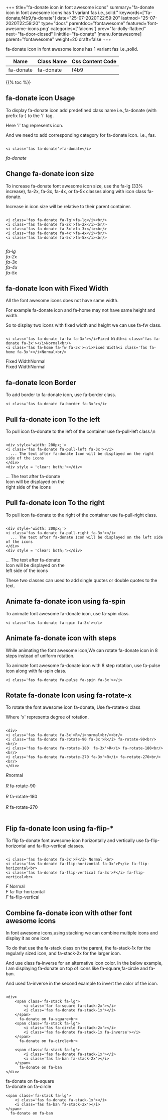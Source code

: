 +++
title="fa-donate icon in font awesome icons"
summary="fa-donate icon in font awesome icons has 1 variant fas i.e.,solid."
keywords=["fa-donate,f4b9,fa-donate"]
date="25-07-2020T22:59:20"
lastmod="25-07-2020T22:59:20"
type="docs"
parentdoc="fontawesome"
featured='font-awesome-icons.png'
categories=['faicons']
prev="fa-dolly-flatbed"
next="fa-door-closed"
linktitle="fa-donate"
[menu.fontawesome]
parent="fontawesome"
weight=20
draft=false
+++


fa-donate icon in font awesome icons has 1 variant fas i.e.,solid.

<div class='table-responsive'><table class='table'><thead><tr><th>Name</th><th>Class Name</th><th>Css Content Code</th></tr></thead><tbody><tr><td>fa-donate</td><td>fa-donate</td><td>f4b9</td></tr></tbody></table></div>


{{% toc %}}


## fa-donate icon Usage

To display fa-donate icon add predefined class name i.e.,fa-donate (with prefix fa-) to the 'i' tag.

Here 'i' tag represents icon.

And we need to add corresponding category for fa-donate icon. i.e., fas.


```

<i class='fas fa-donate'>fa-donate</i>
```

<i class='fas fa-donate'>fa-donate</i>




## Change fa-donate icon size
To increase fa-donate font awesome icon size, use the fa-lg (33% increase), fa-2x, fa-3x, fa-4x, or fa-5x classes along with icon class fa-donate.

Increase in icon size will be relative to their parent container. 

```

<i class='fas fa-donate fa-lg'>fa-lg</i><br/>
<i class='fas fa-donate fa-2x'>fa-2x</i><br/>
<i class='fas fa-donate fa-3x'>fa-3x</i><br/>
<i class='fas fa-donate fa-4x'>fa-4x</i><br/>
<i class='fas fa-donate fa-5x'>fa-5x</i><br/>
            
```

<i class='fas fa-donate fa-lg'>fa-lg</i><br/>
<i class='fas fa-donate fa-2x'>fa-2x</i><br/>
<i class='fas fa-donate fa-3x'>fa-3x</i><br/>
<i class='fas fa-donate fa-4x'>fa-4x</i><br/>
<i class='fas fa-donate fa-5x'>fa-5x</i><br/>
            



## fa-donate Icon with Fixed Width 

All the font awesome icons does not have same width.

For example fa-donate icon and fa-home may not have same height and width.

So to display two icons with fixed width and height we can use fa-fw class.


```

<i class='fas fa-donate fa-fw fa-3x'></i>Fixed Width<i class='fas fa-donate fa-3x'></i>Normal<br/>
<i class='fas fa-home fa-fw fa-3x'></i>Fixed Width<i class='fas fa-home fa-3x'></i>Normal<br/>
```

<i class='fas fa-donate fa-fw fa-3x'></i>Fixed Width<i class='fas fa-donate fa-3x'></i>Normal<br/>
<i class='fas fa-home fa-fw fa-3x'></i>Fixed Width<i class='fas fa-home fa-3x'></i>Normal<br/>



## fa-donate Icon Border 

To add border to fa-donate icon, use fa-border class.


```
<i class='fas fa-donate fa-border fa-3x'></i>

```
<i class='fas fa-donate fa-border fa-3x'></i>





## Pull fa-donate icon To the left

To pull icon fa-donate to the left of the container use fa-pull-left class.\n

```

<div style='width: 200px;'>
<i class='fas fa-donate fa-pull-left fa-3x'></i>
  ... The text after fa-donate Icon will be displayed on the right side of the icons
</div>
<div style = 'clear: both;'></div>
```

<div style='width: 200px;'>
<i class='fas fa-donate fa-pull-left fa-3x'></i>
  ... The text after fa-donate Icon will be displayed on the right side of the icons
</div>
<div style = 'clear: both;'></div>




## Pull fa-donate icon To the right
To pull icon fa-donate to the right of the container use fa-pull-right class.

```

<div style='width: 200px;'>
<i class='fas fa-donate fa-pull-right fa-3x'></i>
  ... The text after fa-donate Icon will be displayed on the left side of the icons
</div>
<div style = 'clear: both;'></div>
```

<div style='width: 200px;'>
<i class='fas fa-donate fa-pull-right fa-3x'></i>
  ... The text after fa-donate Icon will be displayed on the left side of the icons
</div>
<div style = 'clear: both;'></div>

These two classes can used to add single quotes or double quotes to the text.


## Animate fa-donate icon using fa-spin
To animate font awesome fa-donate icon, use fa-spin class.

```
<i class='fas fa-donate fa-spin fa-3x'></i>
```
<i class='fas fa-donate fa-spin fa-3x'></i>




## Animate fa-donate icon with steps
While animating the font awesome icon,We can rotate fa-donate icon in 8 steps instead of uniform rotation.

To animate font awesome fa-donate icon with 8 step rotation, use fa-pulse icon along with fa-spin class.


```
<i class='fas fa-donate fa-pulse fa-spin fa-3x'></i>

```
<i class='fas fa-donate fa-pulse fa-spin fa-3x'></i>





## Rotate fa-donate Icon using fa-rotate-x
To rotate the font awesome icon fa-donate, Use fa-rotate-x class

Where 'x' represents degree of rotation.


```

<div>
<i class='fas fa-donate fa-3x'>R</i>normal<br/><br/>
<i class='fas fa-donate fa-rotate-90 fa-3x'>R</i> fa-rotate-90<br/><br/> 
<i class='fas fa-donate fa-rotate-180  fa-3x'>R</i> fa-rotate-180<br/><br/> 
<i class='fas fa-donate fa-rotate-270 fa-3x'>R</i> fa-rotate-270<br/><br/>
</div>
```

<div>
<i class='fas fa-donate fa-3x'>R</i>normal<br/><br/>
<i class='fas fa-donate fa-rotate-90 fa-3x'>R</i> fa-rotate-90<br/><br/> 
<i class='fas fa-donate fa-rotate-180  fa-3x'>R</i> fa-rotate-180<br/><br/> 
<i class='fas fa-donate fa-rotate-270 fa-3x'>R</i> fa-rotate-270<br/><br/>
</div>




## Flip fa-donate Icon using fa-flip-*
To flip fa-donate font awesome icon horizontally and vertically use fa-flip-horizontal and fa-flip-vertical classes. 

```

<i class='fas fa-donate fa-3x'>F</i> Normal <br>
<i class='fas fa-donate fa-flip-horizontal fa-3x'>F</i> fa-flip-horizontal<br>
<i class='fas fa-donate fa-flip-vertical fa-3x'>F</i> fa-flip-vertical<br>
```

<i class='fas fa-donate fa-3x'>F</i> Normal <br>
<i class='fas fa-donate fa-flip-horizontal fa-3x'>F</i> fa-flip-horizontal<br>
<i class='fas fa-donate fa-flip-vertical fa-3x'>F</i> fa-flip-vertical<br>




## Combine fa-donate icon with other font awesome icons
In font awesome icons,using stacking we can combine multiple icons and display it as one icon 

To do that use the fa-stack class on the parent, the fa-stack-1x for the regularly sized icon, and fa-stack-2x for the larger icon.

And use class fa-inverse for an alternative icon color. 
In the below example, I am displaying fa-donate on top of icons like fa-square,fa-circle and fa-ban.

And used fa-inverse in the second example to invert the color of the icon.

```

<div>
    <span class='fa-stack fa-lg'>
        <i class='far fa-square fa-stack-2x'></i>
        <i class='fas fa-donate fa-stack-1x'></i>
    </span>
      fa-donate on fa-square<br>
    <span class='fa-stack fa-lg'>
        <i class='fas fa-circle fa-stack-2x'></i>
        <i class='fas fa-donate fa-stack-1x fa-inverse'></i>
    </span>
      fa-donate on fa-circle<br>

    <span class='fa-stack fa-lg'>
        <i class='fas fa-donate fa-stack-1x'></i>
        <i class='fas fa-ban fa-stack-2x'></i>
    </span>
      fa-donate on fa-ban
</div>
```

<div>
    <span class='fa-stack fa-lg'>
        <i class='far fa-square fa-stack-2x'></i>
        <i class='fas fa-donate fa-stack-1x'></i>
    </span>
      fa-donate on fa-square<br>
    <span class='fa-stack fa-lg'>
        <i class='fas fa-circle fa-stack-2x'></i>
        <i class='fas fa-donate fa-stack-1x fa-inverse'></i>
    </span>
      fa-donate on fa-circle<br>

    <span class='fa-stack fa-lg'>
        <i class='fas fa-donate fa-stack-1x'></i>
        <i class='fas fa-ban fa-stack-2x'></i>
    </span>
      fa-donate on fa-ban
</div>






